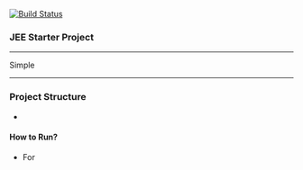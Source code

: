 [![Build Status](https://travis-ci.com/felipemcardoso/webapp-starter.svg?branch=master)](https://travis-ci.com/felipemcardoso/webapp-starter)

### JEE Starter Project

---

Simple

---

### Project Structure
-


#### How to Run?
- For